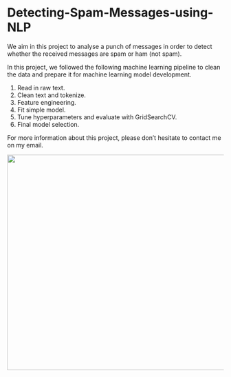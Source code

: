 # Detecting-Spam-Messages-using-NLP

We aim in this project to analyse a punch of messages in order to detect whether the received messages are spam or ham (not spam). 

In this project, we followed the following machine learning pipeline to clean the data and prepare it for machine learning model development.

1. Read in raw text.
2. Clean text and tokenize.
3. Feature engineering.
4. Fit simple model.
5. Tune hyperparameters and evaluate with GridSearchCV.
6. Final model selection.

For more information about this project, please don’t hesitate to contact me on my email.


<p align="center">
  <img width="700" height="500" src="https://i.pcmag.com/imagery/articles/01YaLMW89IZ2NkNRMGiuZrq-12.fit_lim.size_768x.png?format=500w">
</p>
